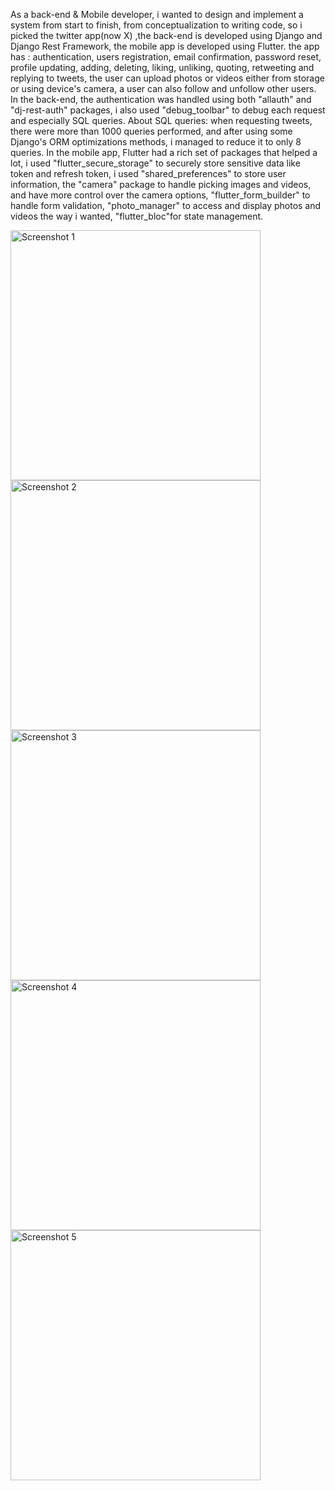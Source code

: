 As a back-end & Mobile developer, i wanted to design and implement a system from start to finish, from conceptualization to writing code, so i picked the twitter app(now X) ,the back-end is developed using Django and Django Rest Framework, the mobile app is developed using Flutter.
the app has : authentication, users registration, email confirmation, password reset, profile updating, adding, deleting, liking, unliking, quoting, retweeting and replying to tweets, the user can upload photos or videos either from storage or using device's camera, a user can also follow and unfollow other users.
In the back-end, the authentication was handled using both "allauth" and "dj-rest-auth" packages, i also used "debug_toolbar" to debug each request and especially SQL queries.
About SQL queries: when requesting tweets, there were more than 1000 queries performed, and after using some Django's ORM optimizations methods, i managed to reduce it to only 8 queries.
In the mobile app, Flutter had a rich set of packages that helped a lot, i used "flutter_secure_storage" to securely store sensitive data like token and refresh token, i used "shared_preferences" to store user information, the "camera" package to handle picking images and videos, and have more control over the camera options, "flutter_form_builder" to handle form validation, "photo_manager" to access and display photos and videos the way i wanted, "flutter_bloc"for state management.


<img src="https://github.com/sekkoum-oussama/Twitter-like-Mobile-App-Flutter-/assets/69439465/20cb05d3-cef5-4e0a-ae5e-3ca1a69d62ec" alt="Screenshot 1" width="400">
<img src="https://github.com/sekkoum-oussama/Twitter-like-Mobile-App-Flutter-/assets/69439465/bc92fc34-d13b-4f5a-9724-3184922ecebf" alt="Screenshot 2" width="400">
<img src="https://github.com/sekkoum-oussama/Twitter-like-Mobile-App-Flutter-/assets/69439465/8fc051ec-d4ee-4ecc-a522-1a4e219523e5" alt="Screenshot 3" width="400">
<img src="https://github.com/sekkoum-oussama/Twitter-like-Mobile-App-Flutter-/assets/69439465/7e1f3b9c-18c5-4501-ba17-db2e7d93fcd5" alt="Screenshot 4" width="400">
<img src="https://github.com/sekkoum-oussama/Twitter-like-Mobile-App-Flutter-/assets/69439465/12d5884c-cee2-4286-80ef-1a732aaaa045" alt="Screenshot 5" width="400">
